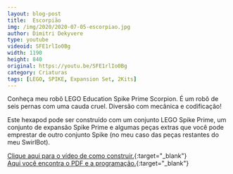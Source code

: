 ```yaml
---
layout: blog-post
title:  Escorpião
img: /img/2020/2020-07-05-escorpiao.jpg
author: Dimitri Dekyvere
type: youtube
videoid: SFE1rlIo0Bg
width: 1190
height: 840
original: https://youtu.be/SFE1rlIo0Bg
category: Criaturas
tags: [LEGO, SPIKE, Expansion Set, 2Kits]
---
```

Conheça meu robô LEGO Education Spike Prime Scorpion. É um robô de seis pernas com uma cauda cruel. Diversão com mecânica e codificação!

Este hexapod pode ser construído com um conjunto LEGO Spike Prime, um conjunto de expansão Spike Prime e algumas peças extras que você pode emprestar de outro conjunto Spike (no meu caso das peças restantes do meu SwirlBot).

[Clique aqui para o vídeo de como construir.](https://youtu.be/6LP_Mt8bdts){:target="_blank"}<br>
[Aqui você encontra o PDF e a programação.](https://legostudiovives.be/spikeprimescorpion/){:target="_blank"}

